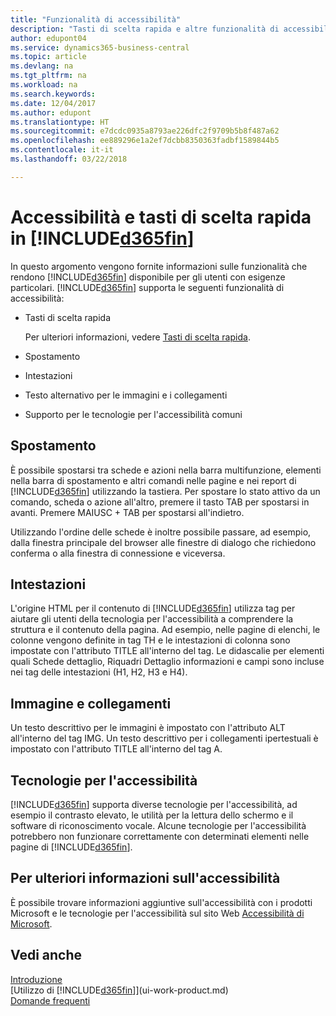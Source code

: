 ```yaml
---
title: "Funzionalità di accessibilità"
description: "Tasti di scelta rapida e altre funzionalità di accessibilità."
author: edupont04
ms.service: dynamics365-business-central
ms.topic: article
ms.devlang: na
ms.tgt_pltfrm: na
ms.workload: na
ms.search.keywords: 
ms.date: 12/04/2017
ms.author: edupont
ms.translationtype: HT
ms.sourcegitcommit: e7dcdc0935a8793ae226dfc2f9709b5b8f487a62
ms.openlocfilehash: ee889296e1a2ef7dcbb8350363fadbf1589844b5
ms.contentlocale: it-it
ms.lasthandoff: 03/22/2018

---
```

# <a name="accessibility-and-keyboard-shortcuts-in-included365finincludesd365finmdmd"></a>Accessibilità e tasti di scelta rapida in [!INCLUDE[d365fin](includes/d365fin_md.md)]
In questo argomento vengono fornite informazioni sulle funzionalità che rendono [!INCLUDE[d365fin](includes/d365fin_md.md)] disponibile per gli utenti con esigenze particolari. [!INCLUDE[d365fin](includes/d365fin_md.md)] supporta le seguenti funzionalità di accessibilità:  

-   Tasti di scelta rapida

    Per ulteriori informazioni, vedere [Tasti di scelta rapida](keyboard-shortcuts.md).

-   Spostamento  

-   Intestazioni  

-   Testo alternativo per le immagini e i collegamenti  

-   Supporto per le tecnologie per l'accessibilità comuni  

<!-- moved to separate article
##  <a name="Keyboard"></a> Keyboard Shortcuts in the browser
 [!INCLUDE[d365fin](includes/d365fin_md.md)] supports the keyboard shortcuts that are supported by most web browsers. The keyboard shortcuts described here refer to the U.S. keyboard layout. The layout of the keys on other keyboards may not correspond exactly to the keys on a U.S. keyboard.  

|To do this|Press|  
|----------------|-----------|  
|To move focus to the next or previous control or element on a page, such as buttons, fields, or items in a list.|Tab, Shift+Tab|  
|To enable or access the element or control that is in focus.|Enter|  
|To scroll items up and down in a list.|Up Arrow, Down Arrow|  
|To scroll columns of an item left and right in a list.|Left Arrow, Right Arrow|  
|To open a drop-down list or look up a value for a field.|Alt+Down Arrow|  
|To move focus to the next element outside the list.|Ctrl + Enter|  
|To see the transactions that resulted in a calculated value in a field.|Alt+Right Arrow|  

-->

##  <a name="Navigation"></a> Spostamento  
 È possibile spostarsi tra schede e azioni nella barra multifunzione, elementi nella barra di spostamento e altri comandi nelle pagine e nei report di [!INCLUDE[d365fin](includes/d365fin_md.md)] utilizzando la tastiera. Per spostare lo stato attivo da un comando, scheda o azione all'altro, premere il tasto TAB per spostarsi in avanti. Premere MAIUSC + TAB per spostarsi all'indietro.  

 Utilizzando l'ordine delle schede è inoltre possibile passare, ad esempio, dalla finestra principale del browser alle finestre di dialogo che richiedono conferma o alla finestra di connessione e viceversa.  

##  <a name="Headings"></a> Intestazioni  
 L'origine HTML per il contenuto di [!INCLUDE[d365fin](includes/d365fin_md.md)] utilizza tag per aiutare gli utenti della tecnologia per l'accessibilità a comprendere la struttura e il contenuto della pagina. Ad esempio, nelle pagine di elenchi, le colonne vengono definite in tag TH e le intestazioni di colonna sono impostate con l'attributo TITLE all'interno del tag. Le didascalie per elementi quali Schede dettaglio, Riquadri Dettaglio informazioni e campi sono incluse nei tag delle intestazioni (H1, H2, H3 e H4).  

##  <a name="Images"></a> Immagine e collegamenti  
 Un testo descrittivo per le immagini è impostato con l'attributo ALT all'interno del tag IMG. Un testo descrittivo per i collegamenti ipertestuali è impostato con l'attributo TITLE all'interno del tag A.  

##  <a name="AssistiveTech"></a> Tecnologie per l'accessibilità  
[!INCLUDE[d365fin](includes/d365fin_md.md)] supporta diverse tecnologie per l'accessibilità, ad esempio il contrasto elevato, le utilità per la lettura dello schermo e il software di riconoscimento vocale. Alcune tecnologie per l'accessibilità potrebbero non funzionare correttamente con determinati elementi nelle pagine di [!INCLUDE[d365fin](includes/d365fin_md.md)].  

## <a name="for-more-accessibility-information"></a>Per ulteriori informazioni sull'accessibilità  
È possibile trovare informazioni aggiuntive sull'accessibilità con i prodotti Microsoft e le tecnologie per l'accessibilità sul sito Web [Accessibilità di Microsoft](http://go.microsoft.com/fwlink/?LinkId=262160).

## <a name="see-also"></a>Vedi anche
[Introduzione](product-get-started.md)  
[Utilizzo di [!INCLUDE[d365fin](includes/d365fin_md.md)]](ui-work-product.md)  
[Domande frequenti](across-faq.md)  

